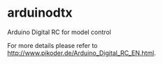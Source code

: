 # arduinodtx
Arduino Digital RC for model control

For more details please refer to http://www.pikoder.de/Arduino_Digital_RC_EN.html.
